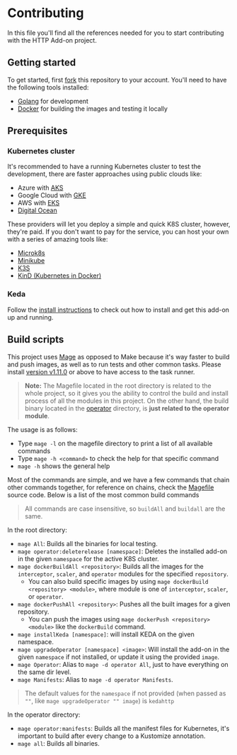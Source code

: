 # Contributing

In this file you'll find all the references needed for you to start contributing with the HTTP Add-on project.

## Getting started

To get started, first [fork](https://github.com/kedacore/http-add-on/fork) this repository to your account. You'll need
to have the following tools installed:

- [Golang](http://golang.org/) for development
- [Docker](https://docker.com) for building the images and testing it locally

## Prerequisites

### Kubernetes cluster

It's recommended to have a running Kubernetes cluster to test the development, there are faster approaches using public
clouds like:

- Azure with [AKS](https://azure.microsoft.com/services/kubernetes-service/?WT.mc_id=opensource-12724-ludossan)
- Google Cloud with [GKE](https://cloud.google.com/kubernetes-engine)
- AWS with [EKS](https://aws.amazon.com/eks/)
- [Digital Ocean](https://www.digitalocean.com/products/kubernetes/)

These providers will let you deploy a simple and quick K8S cluster, however, they're paid. If you don't want to pay for
the service, you can host your own with a series of amazing tools like:

- [Microk8s](https://microk8s.io/)
- [Minikube](https://minikube.sigs.k8s.io/docs/)
- [K3S](https://k3s.io/)
- [KinD (Kubernetes in Docker)](https://kind.sigs.k8s.io/)

### Keda

Follow the [install instructions](./install.md) to check out how to install and get this add-on up and running.

## Build scripts

This project uses [Mage](https://magefile.org) as opposed to Make because it's way faster to build and push images, as well as to run tests and other common tasks. Please install [version v1.11.0](https://github.com/magefile/mage/releases/tag/v1.11.0) or above to have access to the task runner.

> **Note:** The Magefile located in the root directory is related to the whole project, so it gives you the ability to control the build and install process of all the modules in this project. On the other hand, the build binary located in the [operator](../operator/magefile.go) directory, is **just related to the operator module**.

The usage is as follows:

- Type `mage -l` on the magefile directory to print a list of all available commands
- Type `mage -h <command>` to check the help for that specific command
- `mage -h` shows the general help

Most of the commands are simple, and we have a few commands that chain other commands together, for reference on chains,
check the [Magefile](../magefile.go) source code. Below is a list of the most common build commands

> All commands are case insensitive, so `buildAll` and `buildall` are the same.

In the root directory:

- `mage All`: Builds all the binaries for local testing.
- `mage operator:deleterelease [namespace]`: Deletes the installed add-on in the given `namespace` for the active K8S
  cluster.
- `mage dockerBuildAll <repository>`: Builds all the images for the `interceptor`, `scaler`, and `operator` modules
  for the specified `repository`.
  - You can also build specific images by using `mage dockerBuild <repository> <module>`, where module is one
    of `interceptor`, `scaler`, or `operator`.
- `mage dockerPushAll <repository>`: Pushes all the built images for a given repository.
  - You can push the images using `mage dockerPush <repository> <module>` like the `dockerBuild` command.
- `mage installKeda [namespace]`: will install KEDA on the given namespace.
- `mage upgradeOperator [namespace] <image>`: Will install the add-on in the given `namespace` if not installed, or
  update it using the provided `image`.
- `mage Operator`: Alias to `mage -d operator All`, just to have everything on the same dir level.
- `mage Manifests`: Alias to `mage -d operator Manifests`.

> The default values for the `namespace` if not provided (when passed as `""`, like `mage upgradeOperator "" image`) is `kedahttp`

In the operator directory:

- `mage operator:manifests`: Builds all the manifest files for Kubernetes, it's important to build after every change
  to a Kustomize annotation.
- `mage all`: Builds all binaries.
